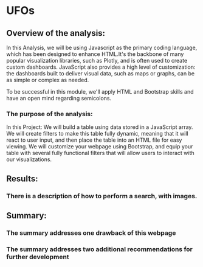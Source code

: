 # UFOs
## Overview of the analysis:

In this Analysis, we will be using Javascript as the primary coding language, which has been designed to enhance HTML.It's the backbone of many popular visualization libraries, such as Plotly, and is often used to create custom dashboards. JavaScript also provides a high level of customization: the dashboards built to deliver visual data, such as maps or graphs, can be as simple or complex as needed.

To be successful in this module, we'll apply HTML and Bootstrap skills and have an open mind regarding semicolons.

### The purpose of the analysis:
In this Project:
      We will build a table using data stored in a JavaScript array. 
      We will create filters to make this table fully dynamic, meaning that it will react to user input, and then place the table into an HTML file for easy viewing.
      We will customize your webpage using Bootstrap, and equip your table with several fully functional filters that will allow users to interact with our                   visualizations.
    
## Results:

### There is a description of how to perform a search, with images. 

## Summary:

### The summary addresses one drawback of this webpage 

### The summary addresses two additional recommendations for further development 

